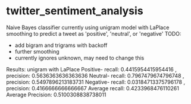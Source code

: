# twitter_sentiment_analysis
Naive Bayes classifier currently using unigram model with LaPlace smoothing to predict a tweet as 'positive', 'neutral', or 'negative'
TODO: 
- add bigram and trigrams with backoff
- further smoothing
- currently ignores unknown, may need to change this

Results: unigram with LaPlace
    Positive- recall:  0.4415954415954416  , precision:  0.5636363636363636
    Neutral- recall:  0.7967479674796748  , precision:  0.5497896213183731
    Negative- recall:  0.03184713375796178  , precision:  0.4166666666666667
    Average recall:  0.4233968476110261  Average Precision:  0.5100308838738011
